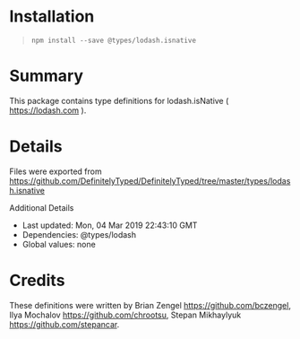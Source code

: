 # Installation
> `npm install --save @types/lodash.isnative`

# Summary
This package contains type definitions for lodash.isNative ( https://lodash.com ).

# Details
Files were exported from https://github.com/DefinitelyTyped/DefinitelyTyped/tree/master/types/lodash.isnative

Additional Details
 * Last updated: Mon, 04 Mar 2019 22:43:10 GMT
 * Dependencies: @types/lodash
 * Global values: none

# Credits
These definitions were written by Brian Zengel <https://github.com/bczengel>, Ilya Mochalov <https://github.com/chrootsu>, Stepan Mikhaylyuk <https://github.com/stepancar>.

